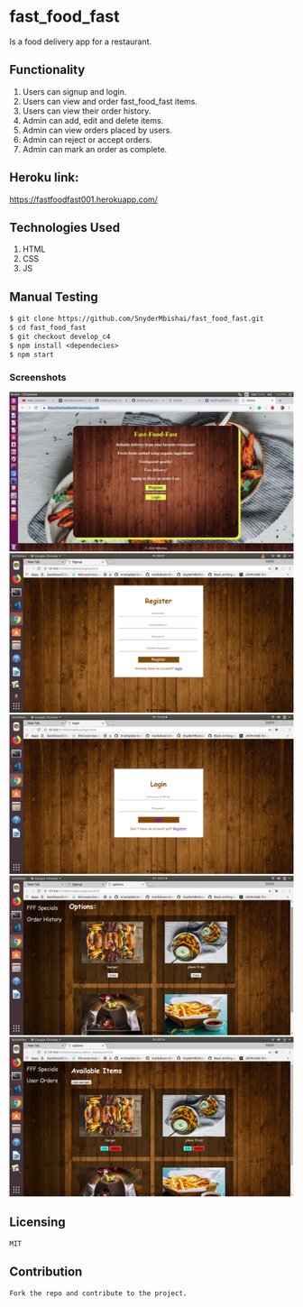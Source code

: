 # fast_food_fast

Is a food delivery app for a restaurant.

## Functionality

1. Users can signup and login.
2. Users can view and order fast_food_fast items.
3. Users can view their order history.
4. Admin can add, edit and delete items.
5. Admin can view orders placed by users.
6. Admin can reject or accept orders.
7. Admin can mark an order as complete.

## Heroku link:

https://fastfoodfast001.herokuapp.com/

## Technologies Used

1. HTML
2. CSS
3. JS

## Manual Testing

    $ git clone https://github.com/SnyderMbishai/fast_food_fast.git
    $ cd fast_food_fast
    $ git checkout develop_c4
    $ npm install <dependecies>
    $ npm start

### Screenshots

![alt text](https://github.com/SnyderMbishai/fast_food_fast/blob/develop/screenshots/Screenshot%20from%202018-10-23%2013-44-31.png "Home page")
![alt text](https://github.com/SnyderMbishai/fast_food_fast/blob/develop/screenshots/Screenshot%20from%202018-08-31%2020-57-12.png "Signup")
![alt text](https://github.com/SnyderMbishai/fast_food_fast/blob/develop/screenshots/Screenshot%20from%202018-08-31%2010-30-51.png "login")
![alt text](https://github.com/SnyderMbishai/fast_food_fast/blob/develop/screenshots/Screenshot%20from%202018-08-31%2010-37-00.png "items")
![alt text](https://github.com/SnyderMbishai/fast_food_fast/blob/develop/screenshots/Screenshot%20from%202018-08-31%2020-14-43.png "admin")


## Licensing

    MIT

## Contribution

    Fork the repo and contribute to the project.
